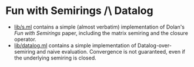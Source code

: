 # Fun with Semirings /\ Datalog

- [lib/s.ml](lib/s.ml) contains a simple (almost verbatim) implementation of Dolan's *Fun with Semirings* paper, including the matrix semiring and the closure operator.
- [lib/datalog.ml](lib/datalog.ml) contains a simple implementation of Datalog-over-semiring and naive evaluation. Convergence is not guaranteed, even if the underlying semiring is closed.